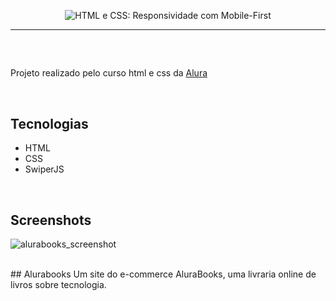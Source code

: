 <p align="center"> <img src="https://user-images.githubusercontent.com/106173624/198152499-38b9d231-025c-4221-8bdd-21af4d05fd25.png" alt="HTML e CSS: Responsividade com Mobile-First"> </p>
<hr>
<br/>

## []()

Projeto realizado pelo curso html e css da [Alura](https://www.alura.com.br/)

<br/>

## Tecnologias
* HTML
* CSS
* SwiperJS

<br/>

## Screenshots
![alurabooks_screenshot](https://user-images.githubusercontent.com/106173624/198152713-474c97ff-9232-4bb5-b107-2c8d62094de7.png)

<br/>
## Alurabooks
Um site do e-commerce AluraBooks, uma livraria online de livros sobre tecnologia.
